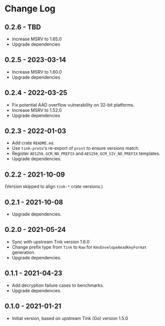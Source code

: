 # Change Log

## 0.2.6 - TBD

- Increase MSRV to 1.65.0
- Upgrade dependencies

## 0.2.5 - 2023-03-14

- Increase MSRV to 1.60.0
- Upgrade dependencies

## 0.2.4 - 2022-03-25

- Fix potential AAD overflow vulnerability on 32-bit platforms.
- Increase MSRV to 1.52.0
- Upgrade dependencies

## 0.2.3 - 2022-01-03

- Add crate `README.md`.
- Use `tink-proto`'s re-export of `prost` to ensure versions match.
- Register `AES256_GCM_NO_PREFIX` and `AES256_GCM_SIV_NO_PREFIX` templates.
- Upgrade dependencies.

## 0.2.2 - 2021-10-09

(Version skipped to align `tink-*` crate versions.)

## 0.2.1 - 2021-10-08

- Upgrade dependencies.

## 0.2.0 - 2021-05-24

- Sync with upstream Tink version 1.6.0
- Change prefix type from `Tink` to `Raw` for `KmsEnvelopeAeadKeyFormat` generation.
- Upgrade dependencies.

## 0.1.1 - 2021-04-23

- Add decryption failure cases to benchmarks.
- Upgrade dependencies.

## 0.1.0 - 2021-01-21

- Initial version, based on upstream Tink (Go) version 1.5.0
